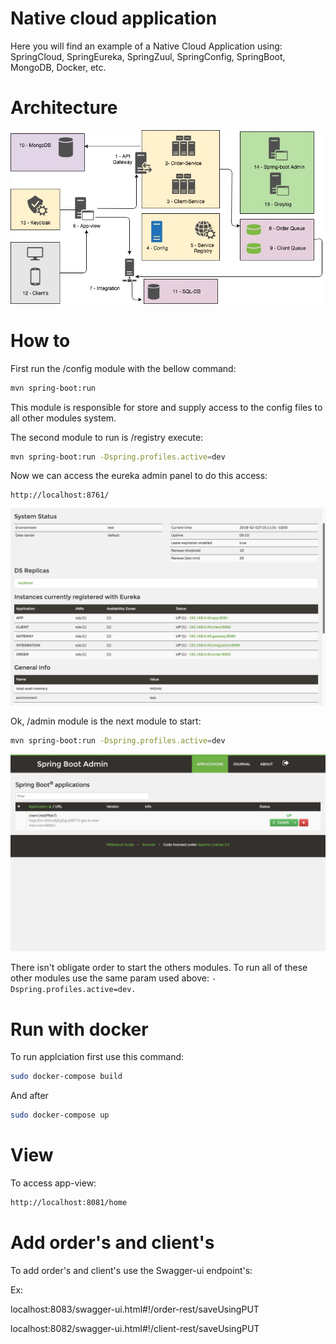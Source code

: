 # Native cloud application

Here you will find an example of a Native Cloud Application using: SpringCloud, SpringEureka, SpringZuul, SpringConfig, SpringBoot, MongoDB, Docker, etc.

# Architecture

![alt text](https://raw.githubusercontent.com/apedrina/native-cloud/master/doc/diagram.jpeg)

# How to

First run the /config module with the bellow command:

```bash
mvn spring-boot:run

```
This module is responsible for store and supply access to the config files to all other modules system.

The second module to run is /registry execute:

```bash
mvn spring-boot:run -Dspring.profiles.active=dev
```
Now we can access the eureka admin panel to do this access:

```
http://localhost:8761/
```
![alt text](https://raw.githubusercontent.com/apedrina/native-cloud/master/doc/eureka.png)

Ok, /admin module is the next module to start:

```bash
mvn spring-boot:run -Dspring.profiles.active=dev
```
![alt text](https://raw.githubusercontent.com/apedrina/native-cloud/master/doc/spring-admin.png)

There isn't obligate order to start the others modules. To run all of these other modules use the same param used above: 
``
-Dspring.profiles.active=dev. 
``

# Run with docker

To run applciation first use this command:

```bash
sudo docker-compose build
```
And after

```bash
sudo docker-compose up
```

# View

To access app-view:

```bash
http://localhost:8081/home
```

# Add order's and client's

To add order's and client's use the Swagger-ui endpoint's:

Ex:

localhost:8083/swagger-ui.html#!/order-rest/saveUsingPUT

localhost:8082/swagger-ui.html#!/client-rest/saveUsingPUT
